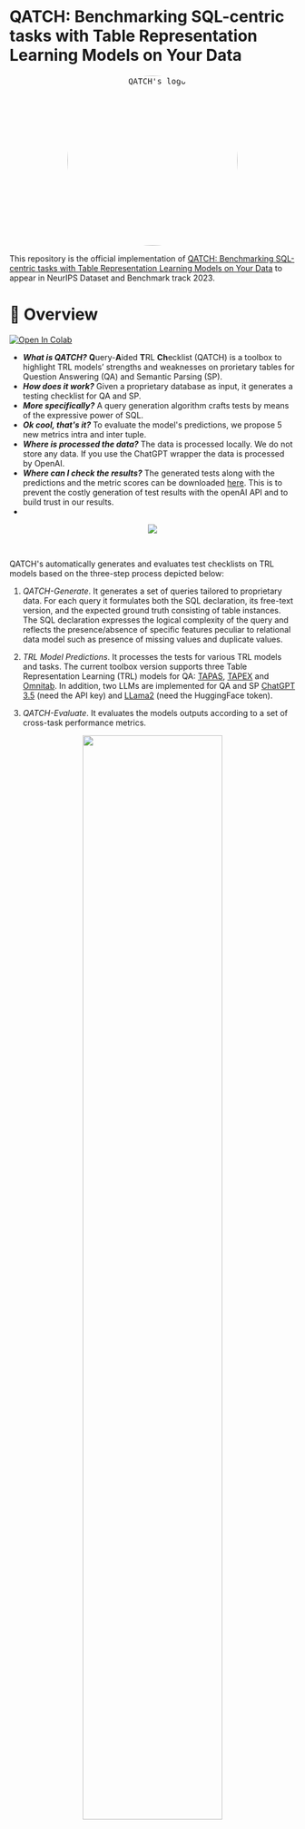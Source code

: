 # QATCH: Benchmarking SQL-centric tasks with Table Representation Learning Models on Your Data

<p align="center">
 <kbd>
  <img src="docs/img/qatch_logo_verticale.jpg" alt="QATCH's logo" height="300" style="border-radius:50%">
 </kbd>
 </p>

This repository is the official implementation of [QATCH: Benchmarking SQL-centric tasks with Table Representation Learning Models on Your Data]()
to appear in NeurIPS Dataset and Benchmark track 2023.

# 🏴󠁶󠁵󠁭󠁡󠁰󠁿 Overview

[![Open In Colab](https://colab.research.google.com/assets/colab-badge.svg)](https://colab.research.google.com/drive/1SNoy3GZGPWltVS5cL068xAG9YoPS_3_l?usp=sharing)

* ***What is QATCH?*** **Q**uery-**A**ided **T**RL **Ch**ecklist (QATCH) is a toolbox to highlight TRL models’ strengths
  and weaknesses on prorietary tables for Question Answering (QA) and Semantic Parsing (SP).
* ***How does it work?*** Given a proprietary database as input, it generates a testing checklist for QA and SP.
* ***More specifically?*** A query generation algorithm crafts tests by means of the expressive power of SQL.
* ***Ok cool, that's it?*** To evaluate the model's predictions, we propose 5 new metrics intra and inter tuple.
* ***Where is processed the data?*** The data is processed locally. We do not store any data. If you use the ChatGPT
  wrapper the data is processed by OpenAI.
* ***Where can I check the results?*** The generated tests along with the predictions and the metric scores can be
  downloaded [here](https://drive.google.com/uc?export=download&id=1_z8N52QNAHnxpHv54VhbvYu7DbKV6QRv). This is to
  prevent the costly generation of test results with the openAI API and to build trust in our results.
* 

 <figure style="text-align:center">
  <img src="docs/img/qatch-full-pipeline.png">
</figure>

<br>

QATCH's automatically generates and evaluates test checklists on TRL models based on the three-step process depicted
below:

1. *QATCH-Generate*. It generates a set of queries tailored to proprietary data. For each query it formulates both the
   SQL declaration, its free-text version, and the expected ground truth consisting of table instances.
   The SQL declaration expresses the logical complexity of the query and reflects the presence/absence of specific
   features peculiar to relational data model such as presence of missing values and duplicate values.

2. *TRL Model Predictions*. It processes the tests for various TRL models and tasks. The current toolbox version
   supports three Table Representation Learning (TRL) models for
   QA: [TAPAS](https://github.com/google-research/tapas), [TAPEX](https://github.com/microsoft/Table-Pretraining)
   and [Omnitab](https://github.com/jzbjyb/OmniTab).
   In addition, two LLMs are implemented for QA and SP [ChatGPT 3.5](https://openai.com/blog/chatgpt) (need the API key)
   and [LLama2](https://huggingface.co/blog/llama2) (need the HuggingFace token).

3. *QATCH-Evaluate*. It evaluates the models outputs according to a set of cross-task performance metrics.

<p align="center">
<img src="docs/img/measures.png" width="70%">
</p>

QATCH’s metrics are computed between the model output (prediction) and expected 
ground-truth results (target). The target is the answer of the NL question "Show me all the data" over
a table with three tuples and two attributes.
<br>

Given the ground truth result (target) with three tuples over two attributes, we report the metric values for five
predictions, coming either from a QA or from the execution of a query in SP. More details can be found in
the [metrics](qatch/metrics) folder

## Who should use QATCH?

QATCH is designed to create "behavioral testing" checklist for QA and SP tasks.
The checklist is used to understand in which case the models fail when processing proprietary data for QA and SP tasks.

In a corporate setting, there are at least three scenarios where a given TRL model needs to be evaluated
against proprietary datasets:

- Comparison: Compare TRL models fine-tuned on private examples to see which one performs best.
- Validation: As crafting examples is expensive, verify when the quality meets the requirements.
- Maintenance: Fine-tuned models need to be re-calibrated to avoid data and conceptual shifting,
  continuous evaluation helps the identification of this issue.

But the usage of QATCH it is not limited to the TRL models. Indeed, we propose two scenarios
where QATCH can be used with LLMs:

- LLM compatibility version: Compare different version of the same LLMs to see the best performing one.
- Prompt engineering: Analyse the best prompt definition based on the proprietary data.

<p align="center">
<img src="docs/img/use_case_walter.png" width="70%">
</p>

Use case example of engineer Walter. 
With QATCH it is able to create a model ranking on his proprietary data for QA and SP.


## Project

```shell
|-- metric_evaluator.py # user interface to calculate metrics for QA or SP
|-- test_generator.py # user interface to run different SQL generators
|--database_reader
    |-- single_database.py # initialise single database 
    |-- multiple_databases.py # handle multiple single database instances
|-- metrics
    |-- metric_evaluator.py # wrapper to initialise the user selected metrics
    |-- abstract_metric.py # abstract class to handle common metric methods
    |-- cell_precision_tag.py # implement cell precision tag
    |-- cell_recall_tag.py # implement cell recall tag
    |-- tuple_cardinality_tag.py # implement tuple cardinality tag
    |-- tuple_constraint_tag.py # implement tuple constraint tag
    |-- tuple_order_tag.py # implement tuple order tag
|-- models
    |-- chatgpt
        |-- abstract_chatgpt.py # abstract class to handle common methods for ChatGPT
        |-- chatgpt_QA.py # implement chatgpt for QA task
        |-- chatgpt_SP.py # implement chatgpt for SP task
    |-- chatgpt
        |-- abstract_llama2.py # abstract class to handle common methods for LLama2
        |-- llama2_QA.py # implement llama2 for QA task
        |-- llama2_SP.py # implement llama2 for SP task
    |-- abstract_model.py # abstract class to handle common model methods
    |-- tapas.py # implement input processing and the prediction for TAPAS
    |-- tapex.py # implement input processing and the prediction for TAPEX
    |-- omnitab.py # implement the input processing and the prediction for Omnitab
|-- sql_generator
    |-- abstract_sql_generator.py # handle common methods for SQL generators
    |-- select_generator.py # implement SELECT tests
    |-- distinct_generator.py # implement DISTINCT tests
    |-- orderby_generator.py # implement ORDERBY tests
    |-- where_generator.py # implement WHERE tests
    |-- groupby_generator.py # implement GROUPBY tests
    |-- having_generator.py # implement HAVING tests
    |-- simple_agg_generator.py # implement SIMPLE AGG tests
    |-- null_generator.py # implement NULL generator tests

```

# ⚡️ Quickstart
## Installation
You can install QATCH by running the following commands:

```console
# Using poetry (recommended)
poetry add QATCH

# Using pip
pip install QATCH 
```

Since QATCH is intended to be used without the inference step, the base installation does not come
with the models' requirements.
However, in case you want to use our implementation you can add the extras requirements.

```console
# Using poetry (recommended)
poetry add QATCH -E model

# Using pip
pip install QATCH[model] 
```

## How to use QATCH with my data?

1. Load your input data

Create a connection between your data and the tool.
If your data is not stored in a sqlite database you can use our code to generate it.

```python
import pandas as pd
from qatch.database_reader import SingleDatabase

data = {
    "year": [1896, 1900, 1904, 2004, 2008, 2012],
    "city": ["athens", "paris", "st. louis", "athens", "beijing", "london"]
}
table = pd.DataFrame.from_dict(data)
db_tables = {'olympic_games': table}

# create database connection
# create the sqlite database in "db_save_path/db_id/db_id.sqlite".
db = SingleDatabase(db_path="db_save_path", db_name="db_id", tables=db_tables)
```
Now we can create a connection with multiple databases:

```python
from qatch.database_reader import MultipleDatabases

# The path to multiple databases
db_save_path = 'test_db'
databases = MultipleDatabases(db_save_path)
```

2. QATCH-Generate: Generates the tests

```python
from qatch import TestGenerator

# init generator
test_generator = TestGenerator(databases=databases)

# generate tests for each database and for each generator
tests_df = test_generator.generate()
```

3. TRL Model Predictions: if you want to use any version of Tapas/Tapex for QA in Huggingface or chatGPT you can use the
   already implemented modules but it is NOT mandatory.

```python
from tqdm import tqdm

from qatch.models import Tapas

# init the model 
model = Tapas(model_name="google/tapas-large-finetuned-wtq")

# iterate for each row and run prediction
tqdm.pandas(desc=f'Predicting for {model.name}')
tests_df[f'predictions_{model.name}'] = tests_df.progress_apply(
    lambda row: model.predict(
        table=databases.get_table(db_id=row['db_id'], tbl_name=row['tbl_name']),
        query=row['question'],
        tbl_name=row['tbl_name']
    ),
    axis=1
)
```


4. QATCH-Evaluate: Evaluate the results.

```python
from qatch import MetricEvaluator

evaluator = MetricEvaluator(databases=databases)
tests_df = evaluator.evaluate_with_df(tests_df,
                                      prediction_col_name="<prediction_col_name>",
                                      task="QA or SP")
```
The final dataframe contains:

- *db_id*: The database name associated with the test.
- *tbl_name*: The table name associated with the test.
- *sql_tags*: the SQL generator associated with the test.
- *query*: The generated query from step 1.
- *question*: The generated question from step 1. Used as input for the model.
- *predictions_<model_used>*: The predicted query/cells from step 2.
- *5 metrics*: The metrics used to evaluate the models.


# 🏰 Reproduce Experiments

## Install and prepare data

We suggest to create a *data* folder in the project to store all the data but it is not mandatory.
<br> In case the input data are not in this folder, remember to change in *read_data* the *base_path* argument

```bash
mkdir data/
```

These are the tables we use to generate the results in the main paper. <br>
Notice that QATCH perfectly works with any table and the following are only a selected sample to higlight results in the
paper.

 Data               | Link                                                                                                | # rows | # categorical cols | # numerical cols | example cols                 
--------------------|-----------------------------------------------------------------------------------------------------|--------|--------------------|------------------|------------------------------
 Spider             | [link](https://huggingface.co/datasets/spider)                                                      | -      | -                  | -                | -                            
 Sales-transactions | [link](https://www.kaggle.com/datasets/gabrielramos87/an-online-shop-business)                      | 500k   | 5                  | 3                | ProductNo, Date              
 Fitness-trackers   | [link](https://www.kaggle.com/datasets/devsubhash/fitness-trackers-products-ecommerce)              | 565    | 8                  | 3                | Brand Name, Display          
 Account-fraud      | [link](https://www.kaggle.com/datasets/sgpjesus/bank-account-fraud-dataset-neurips-2022)            | 1M     | 4                  | 26               | DaysSinceRequest, Velocity6h 
 Late-payment       | [link](https://www.kaggle.com/datasets/hhenry/finance-factoring-ibm-late-payment-histories)         | 2466   | 6                  | 6                | InvoiceDate, Disputed        
 Heart-attack       | [link](https://www.kaggle.com/datasets/rashikrahmanpritom/heart-attack-analysis-prediction-dataset) | 303    | 1                  | 11               | # trtbps, # oldpeak          
 Breast-cancer      | [link](https://www.kaggle.com/datasets/utkarshx27/breast-cancer-dataset-used-royston-and-altman)    | 686    | 5                  | 6                | pgr, rfstime                 
 Adult-census       | [link](https://www.kaggle.com/datasets/uciml/adult-census-income)                                   | 32.6k  | 9                  | 6                | education, fnlwgt            
 Mushrooms          | [link](https://www.kaggle.com/datasets/uciml/mushroom-classification)                               | 8.1k   | 23                 | 0                | cap-shape, ring-type         

# Run Experiments

Current version of QATCH supports SP and QA tasks, however since we rely on third-party models
not all the experiments can be run using QATCH.
Supported models: 

- QA models: Tapas, Tapex, ChatGPT_QA, LLama2_QA and Omnitab
- SP models: ChatGPT_SP and LLama2_SP

For the proprietary data:
```bash
python main_reproducibility.py -gtf proprietary --task QA --model_name Tapas -dsp test_db --inject_null_percentage 0.0
```
For Spider:
```bash
python main_reproducibility.py -gtf spider --task QA --model_name Tapas -dsp test_db --inject_null_percentage 0.0
```
Instead, for the not supported models (because an API does not exist),
the only difference is that the prediction phase has to be done by the user.

# 📝 License

The source code of our project is released, for research purposes only, under the following Common
Law License: [CC BY-NC](LICENSE). Citing directly the Creative Commons
License [website](https://creativecommons.org/about/cclicenses/):<br>
*"This license allows reusers to distribute, remix, adapt, and build upon the material
in any medium or format for noncommercial purposes only, and only so long as attribution is given to the creator."*




